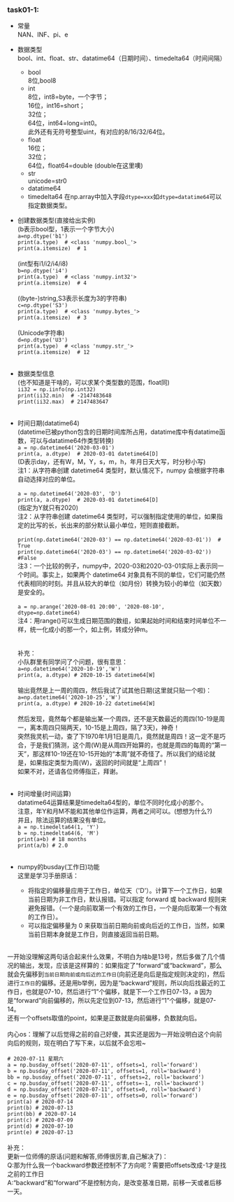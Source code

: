 ### task01-1:
* 常量<br>
NAN、INF、pi、e

* 数据类型<br>
bool、int、float、str、datatime64（日期时间）、timedelta64（时间间隔）<br>
  * bool<br>
  8位,bool8
  * int<br>
  8位，int8=byte，一个字节；<br>16位，int16=short；<br>32位；<br>64位，int64=long=int0。<br>此外还有无符号整型uint，有对应的8/16/32/64位。
  * float<br>
  16位；<br>32位；<br>64位，float64=double (double在这里噢)
  * str<br>
  unicode=str0
  * datatime64
  * timedelta64
  在np.array中加入字段`dtype=xxx`如`dtype=datatime64`可以指定数据类型。<br>

* 创建数据类型(直接给出实例)<br>
(b表示bool型，1表示一个字节大小)<br>
`a=np.dtype('b1')`<br>
`print(a.type)  # <class 'numpy.bool_'>`<br>
`print(a.itemsize)  # 1`<br><br>
(int型有i1/i2/i4/i8)<br>
`b=np.dtype('i4')`<br>
`print(a.type)  # <class 'numpy.int32'>`<br>
`print(a.itemsize)  # 4`<br><br>
((byte-)string,S3表示长度为3的字符串)<br>
`c=np.dtype('S3')`<br>
`print(a.type)  # <class 'numpy.bytes_'>`<br>
`print(a.itemsize)  # 3`<br><br>
(Unicode字符串)<br>
`d=np.dtype('U3')`<br>
`print(a.type)  # <class 'numpy.str_'>`<br>
`print(a.itemsize)  # 12`<br><br>
  
* 数据类型信息<br>(也不知道是干啥的，可以求某个类型数的范围，float同)<br>
`ii32 = np.iinfo(np.int32)`<br>
`print(ii32.min)  # -2147483648`<br>
`print(ii32.max)  # 2147483647`<br><br>

* 时间日期(datatime64)<br>
  (datetime已被python包含的日期时间库所占用，datatime库中有datatime函数，可以与datatime64作类型转换)<br>
  `a = np.datetime64('2020-03-01')`<br>
  `print(a, a.dtype)  # 2020-03-01 datetime64[D]`<br>
  (D表示day，还有W，M，Y，s，m，h，年月日天大写，时分秒小写)<br>
  注1：从字符串创建 datetime64 类型时，默认情况下，numpy 会根据字符串自动选择对应的单位。<br><br>
  `a = np.datetime64('2020-03', 'D')` <br>
  `print(a, a.dtype)  # 2020-03-01 datetime64[D]`<br>
  (指定为Y就只有2020)<br>
  注2：从字符串创建 datetime64 类型时，可以强制指定使用的单位，如果指定的比写的长，长出来的部分默认最小单位，短则直接截断。<br><br>
  `print(np.datetime64('2020-03') == np.datetime64('2020-03-01'))  # True`<br>
  `print(np.datetime64('2020-03') == np.datetime64('2020-03-02'))  #False`<br>
  注3：一个比较的例子，numpy中，2020-03和2020-03-01实际上表示同一个时间。事实上，如果两个 datetime64 对象具有不同的单位，它们可能仍然代表相同的时刻。并且从较大的单位（如月份）转换为较小的单位（如天数）是安全的。<br><br>
  `a = np.arange('2020-08-01 20:00', '2020-08-10', dtype=np.datetime64)`<br>
  注4：用range()可以生成日期范围的数组，如果起始时间和结束时间单位不一样，统一化成小的那一个，如上例，转成分钟m。<br><br><br>
  补充：<br>
  小队群里有同学问了个问题，很有意思：<br>
  `a=np.datetime64('2020-10-19','W')`<br>
  `print(a, a.dtype) # 2020-10-15 datetime64[W]`<br><br>
  输出竟然是上一周的周四，然后我试了试其他日期(这里就只贴一个啦)：<br>
  `a=np.datetime64('2020-10-25','W')`<br>
  `print(a, a.dtype) # 2020-10-22 datetime64[W]`<br><br>
  然后发现，竟然每个都是输出某一个周四，还不是天数最近的周四(10-19是周一，离本周四只隔两天，10-15是上周四，隔了3天)，神奇！<br>
  突然我灵机一动，查了下1970年1月1日是周几，竟然就是周四！这一定不是巧合，于是我们猜测，这个周(W)是从周四开始算的，也就是周四的每周的“第一天”，那这样10-19还在10-15开始的“本周”就不奇怪了。所以我们的结论就是，如果指定类型为周(W)，返回的时间就是“上周四”！<br>
  如果不对，还请各位师傅指正，拜谢。<br><br>
  
* 时间增量(时间运算)<br>
  datatime64运算结果是timedelta64型的，单位不同时化成小的那个。<br>
  注意，年Y和月M不能和其他单位作运算，两者之间可以。(想想为什么?)<br>
  并且，除法运算的结果没有单位。<br>
  `a = np.timedelta64(1, 'Y')`<br>
  `b = np.timedelta64(6, 'M')`<br>
  `print(a+b) # 18 months`<br>
  `print(a/b) # 2.0`<br><br>
  
* numpy的busday(工作日)功能<br>
这里是学习手册原话：<br>
  * 将指定的偏移量应用于工作日，单位天（'D'）。计算下一个工作日，如果当前日期为非工作日，默认报错。可以指定 forward 或 backward 规则来避免报错。（一个是向前取第一个有效的工作日，一个是向后取第一个有效的工作日）。<br>
  * 可以指定偏移量为 0 来获取当前日期向前或向后近的工作日，当然，如果当前日期本身就是工作日，则直接返回当前日期。<br><br>
 
一开始没理解这两句话合起来什么效果，不明白为啥b是13号，然后多做了几个情况的输出，发现，应该是这样算的：如果指定了“forward”或“backward”，那么就会先偏移到`当前日期向前或向后近的工作日`(向前还是向后是指定规则决定的)，然后进行`工作日`的偏移。还是用b举例，因为是“backward”规则，所以向后找最近的工作日，也就是07-10，然后进行“1”个偏移，就是下一个工作日07-13，a 因为是“forward”向前偏移的，所以先定位到07-13，然后进行“1”个偏移，就是07-14。<br>
还有一个offsets取值的point，如果是正数就是向前偏移，负数就向后。<br><br>
内心os：理解了以后觉得之前的自己好傻，其实还是因为一开始没明白这个向前向后的规则，现在明白了写下来，以后就不会忘啦~<br><br>
  `# 2020-07-11 星期六`<br>
  `a = np.busday_offset('2020-07-11', offsets=1, roll='forward')`<br>
  `b = np.busday_offset('2020-07-11', offsets=1, roll='backward')`<br>
  `bb = np.busday_offset('2020-07-11', offsets=2, roll='backward')`<br> 
  `c = np.busday_offset('2020-07-11', offsets=-1, roll='backward')`<br> 
  `d = np.busday_offset('2020-07-11', offsets=0, roll='backward')`<br>
  `e = np.busday_offset('2020-07-11', offsets=0, roll='forward')`<br>
  `print(a) # 2020-07-14`<br>
  `print(b) # 2020-07-13`<br>
  `print(bb) # 2020-07-14`<br>
  `print(c) # 2020-07-09`<br>
  `print(d) # 2020-07-10`<br>
  `print(e) # 2020-07-13`<br><br>
  补充：<br>
更新一位师傅的原话(问题和解答,师傅很厉害,自己解决了)：<br>
Q:那为什么我一个backward参数还控制不了方向呢？需要把offsets改成-1才是找之前的工作日<br>
A:“backward”和“forward”不是控制方向，是改变基准日期，前移一天或者后移一天。<br><br>
